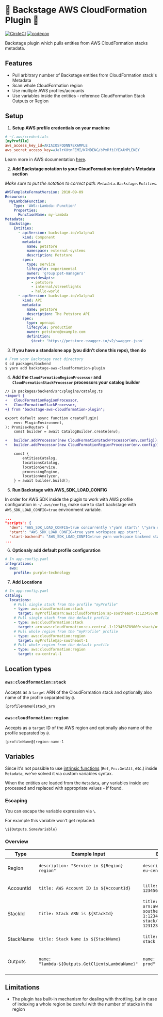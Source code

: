 # 🧋 Backstage AWS CloudFormation Plugin 🧋

[![CircleCI](https://circleci.com/gh/purple-technology/backstage-aws-cloudformation-plugin/tree/master.svg?style=svg)](https://circleci.com/gh/purple-technology/backstage-aws-cloudformation-plugin/tree/master)
[![codecov](https://codecov.io/gh/purple-technology/backstage-aws-cloudformation-plugin/branch/master/graph/badge.svg?token=KKK1OH1MPI)](https://codecov.io/gh/purple-technology/backstage-aws-cloudformation-plugin)

Backstage plugin which pulls entities from AWS CloudFormation stacks metadata.

## Features

- Pull arbitrary number of Backstage entities from CloudFormation stack's Metadata
- Scan whole CloudFormation region
- Use multiple AWS profiles/accounts
- Use variables inside the entities - reference CloudFormation Stack Outputs or Region

## Setup

1. **Setup AWS profile credentials on your machine**

```ini
# ~/.aws/credentials
[myProfile]
aws_access_key_id=AKIAIOSFODNN7EXAMPLE
aws_secret_access_key=wJalrXUtnFEMI/K7MDENG/bPxRfiCYEXAMPLEKEY
```

Learn more in AWS documentation [here](https://docs.aws.amazon.com/cli/latest/userguide/cli-configure-profiles.html).

2. **Add Backstage notation to your CloudFormation template's Metadata section**

*Make sure to put the notation to correct path: `Metadata.Backstage.Entities`.*

```yaml
AWSTemplateFormatVersion: 2010-09-09
Resources:
  MyLambdaFunction:
    Type: 'AWS::Lambda::Function'
    Properties:
      FunctionName: my-lambda
Metadata:
  Backstage:
    Entities:
      - apiVersion: backstage.io/v1alpha1
        kind: Component
        metadata:
          name: petstore
          namespace: external-systems
          description: Petstore
        spec:
          type: service
          lifecycle: experimental
          owner: 'group:pet-managers'
          providesApis:
            - petstore
            - internal/streetlights
            - hello-world
      - apiVersion: backstage.io/v1alpha1
        kind: API
        metadata:
          name: petstore
          description: The Petstore API
        spec:
          type: openapi
          lifecycle: production
          owner: petstore@example.com
          definition:
            $text: 'https://petstore.swagger.io/v2/swagger.json'
```

3. **If you have a standalone app (you didn't clone this repo), then do**

```bash
# From your Backstage root directory
$ cd packages/backend
$ yarn add backstage-aws-cloudformation-plugin
```

4. **Add the `CloudFormationRegionProcessor` and `CloudFormationStackProcessor` processors your catalog builder**

```diff
// In packages/backend/src/plugins/catalog.ts
+import {
+	CloudFormationRegionProcessor,
+	CloudFormationStackProcessor,
+} from 'backstage-aws-cloudformation-plugin';

export default async function createPlugin(
	env: PluginEnvironment,
): Promise<Router> {
	const builder = await CatalogBuilder.create(env);

+	builder.addProcessor(new CloudFormationStackProcessor(env.config));
+	builder.addProcessor(new CloudFormationRegionProcessor(env.config));

	const {
		entitiesCatalog,
		locationsCatalog,
		locationService,
		processingEngine,
		locationAnalyzer,
	} = await builder.build();
```

5. **Run Backstage with AWS_SDK_LOAD_CONFIG**

In order for AWS SDK inside the plugin to work with AWS profile configuration in `~/.aws/config`, make sure to start backstage with `AWS_SDK_LOAD_CONFIG=true` environment variable.

```json
...
"scripts": {
  "dev": "AWS_SDK_LOAD_CONFIG=true concurrently \"yarn start\" \"yarn start-backend\"",
  "start": "AWS_SDK_LOAD_CONFIG=true yarn workspace app start",
  "start-backend": "AWS_SDK_LOAD_CONFIG=true yarn workspace backend start",
...
```

6. **Optionaly add default profile configuration**

```yaml
# In app-config.yaml
integrations:
  aws:
    profile: purple-technology
```

7. **Add Locations**

```yaml
# In app-config.yaml
catalog:
  locations:
    # Pull single stack from the profile "myProfile"
    - type: aws:cloudformation:stack
      target: myProfile@arn:aws:cloudformation:ap-southeast-1:123456789000:stack/some-stack/123-345-12-1235-123123
    # Pull single stack from the default profile
    - type: aws:cloudformation:stack
      target: arn:aws:cloudformation:eu-central-1:123456789000:stack/other-stack/532-123-59-593-19481
    # Pull whole region from the "myProfile" profile
    - type: aws:cloudformation:region
      target: myProfile@ap-southeast-1
    # Pull whole region from the default profile
    - type: aws:cloudformation:region
      target: eu-central-1
```

## Location types

### `aws:cloudformation:stack`

Accepts as a `target` ARN of the CloudFormation stack and optionally also name of the profile separated by `@`.

```
[profileName@]stack_arn
```

### `aws:cloudformation:region`

Accepts as a `target` ID of the AWS region and optionally also name of the profile separated by `@`.

```
[profileName@]region-name-1
```

## Variables

Since it's not possible to use [intrinsic functions](https://docs.aws.amazon.com/AWSCloudFormation/latest/UserGuide/intrinsic-function-reference.html) (`Ref`, `Fn::GetAtt`, etc.) inside `Metadata`, we've solved it via custom variables syntax.

When the entities are loaded from the `Metadata`, any variables inside are processed and replaced with appropriate values - if found.

### Escaping
You can escape the variable expression via `\`.

For example this variable won't get replaced:
```
\${Outputs.SomeVariable}
```

### Overview

| Type      | Example Input                                    | Example Output                                  | Description                           |
|-----------|--------------------------------------------------|-------------------------------------------------|---------------------------------------|
| Region    | `description: "Service in ${Region} region"`     | `description: "Service in eu-central-1 region"` | Provides region of the stack.         |
| AccountId | `title: AWS Account ID is ${AccountId}`          | `title: AWS Account ID is 123456789000`         | Provides ID of the AWS account.       |
| StackId   | `title: Stack ARN is ${StackId}`                 | `title: Stack ARN is arn:aws:cloudformation:ap-southeast-1:123456789000:stack/some-stack/123-345-12-1235-123123` | Provides stack ID (ARN). |
| StackName | `title: Stack Name is ${StackName}`              | `title: Stack Name is some-stack`               | Provides stack name.                  |
| Outputs   | `name: "lambda-${Outputs.GetClientsLambdaName}"` | `name: "lambda-get-clients-prod"`               | Provides [`Output`](https://docs.aws.amazon.com/AWSCloudFormation/latest/UserGuide/outputs-section-structure.html) value from the stack. |

## Limitations

- The plugin has built-in mechanism for dealing with throttling, but in case of indexing a whole region be careful with the number of stacks in the region 
